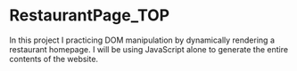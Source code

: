 # RestaurantPage_TOP

In this project I practicing DOM manipulation by dynamically rendering a restaurant homepage. I will be using JavaScript alone to generate the entire contents of the website. 
